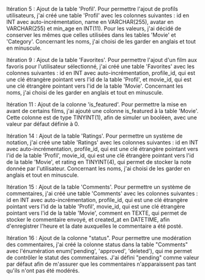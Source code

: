 Itération 5 : Ajout de la table 'Profil'. 
Pour permettre l'ajout de profils utilisateurs, j'ai créé une table 'Profil' avec les colonnes suivantes : id en INT avec auto-incrémentation, name en VARCHAR(255), avatar en VARCHAR(255) et min_age en INT(11). Pour les valeurs, j'ai décidé de conserver les mêmes que celles utilisées dans les tables 'Movie' et 'Category'. Concernant les noms, j'ai choisi de les garder en anglais et tout en minuscule.

Itération 9 : Ajout de la table 'Favorites'. 
Pour permettre l'ajout d'un film aux favoris pour l'utilisateur sélectionné, j'ai créé une table 'Favorites' avec les colonnes suivantes : id en INT avec auto-incrémentation, profile_id, qui est une clé étrangère pointant vers l'id de la table 'Profil', et movie_id, qui est une clé étrangère pointant vers l'id de la table 'Movie'. Concernant les noms, j'ai choisi de les garder en anglais et tout en minuscule.

Itération 11 : Ajout de la colonne 'is_featured'. 
Pour permettre la mise en avant de certains films, j'ai ajouté une colonne is_featured à la table 'Movie'. Cette colonne est de type TINYINT(1), afin de simuler un booléen, avec une valeur par défaut définie à 0.

Itération 14 : Ajout de la table 'Ratings'. 
Pour permettre un système de notation, j'ai créé une table 'Ratings' avec les colonnes suivantes : id en INT avec auto-incrémentation, profile_id, qui est une clé étrangère pointant vers l'id de la table 'Profil', movie_id, qui est une clé étrangère pointant vers l'id de la table 'Movie', et rating en TINYINT(4), qui permet de stocker la note donnée par l'utilisateur. Concernant les noms, j'ai choisi de les garder en anglais et tout en minuscule.

Itération 15 : Ajout de la table 'Comments'. 
Pour permettre un système de commentaires, j'ai créé une table 'Comments' avec les colonnes suivantes : id en INT avec auto-incrémentation, profile_id, qui est une clé étrangère pointant vers l'id de la table 'Profil', movie_id, qui est une clé étrangère pointant vers l'id de la table 'Movie', comment en TEXTE, qui permet de stocker le commentaire envoyé, et created_at en DATETIME, afin d'enregistrer l'heure et la date auxquelles le commentaire a été posté.

Itération 16 : Ajout de la colonne "status". 
Pour permettre une modération des commentaires, j'ai créé la colonne status dans la table "Comments" avec l'énumération enum('pending', 'approved', 'deleted'), qui me permet de contrôler le statut des commentaires. J'ai défini "pending" comme valeur par défaut afin de m'assurer que les commentaires n'apparaissent pas tant qu'ils n'ont pas été modérés.